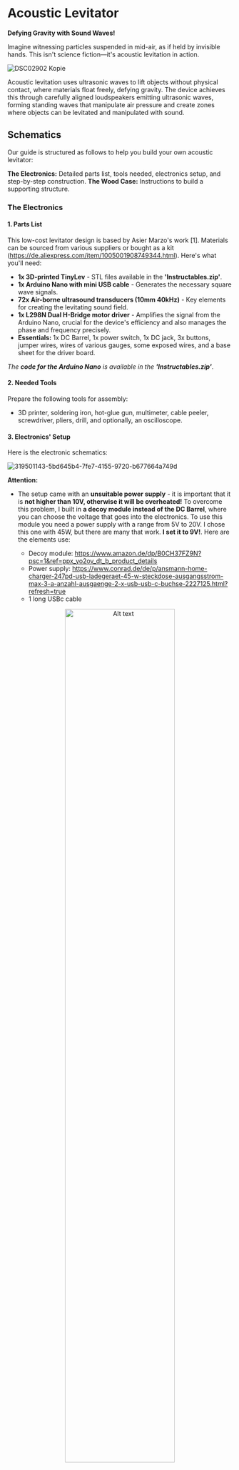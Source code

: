 # Acoustic Levitator

**Defying Gravity with Sound Waves!**

Imagine witnessing particles suspended in mid-air, as if held by invisible hands. This isn't science fiction—it's acoustic levitation in action.

![DSC02902 Kopie](https://github.com/user-attachments/assets/a9439547-914a-4b54-94ef-6a50aa655dcd)


Acoustic levitation uses ultrasonic waves to lift objects without physical contact, where materials float freely, defying gravity. The device achieves this through carefully aligned loudspeakers emitting ultrasonic waves, forming standing waves that manipulate air pressure and create zones where objects can be levitated and manipulated with sound.


## Schematics

Our guide is structured as follows to help you build your own acoustic levitator:

**The Electronics:** Detailed parts list, tools needed, electronics setup, and step-by-step construction.
**The Wood Case:** Instructions to build a supporting structure.

### The Electronics

#### 1. Parts List 

This low-cost levitator design is based by Asier Marzo's work [1]. Materials can be sourced from various suppliers or bought as a kit (https://de.aliexpress.com/item/1005001908749344.html). Here's what you'll need:

* **1x 3D-printed TinyLev** - STL files available in the **'Instructables.zip'**.
* **1x Arduino Nano with mini USB cable** - Generates the necessary square wave signals.
* **72x Air-borne ultrasound transducers (10mm 40kHz)** - Key elements for creating the levitating sound field. 
* **1x L298N Dual H-Bridge motor driver** - Amplifies the signal from the Arduino Nano, crucial for the device's efficiency and also manages the phase and frequency precisely.
* **Essentials:** 1x DC Barrel, 1x power switch, 1x DC jack, 3x buttons, jumper wires, wires of various gauges, some exposed wires, and a base sheet for the driver board.

_The **code for the Arduino Nano** is available in the **'Instructables.zip'**_.

#### 2. Needed Tools

Prepare the following tools for assembly:
* 3D printer, soldering iron, hot-glue gun, multimeter, cable peeler, screwdriver, pliers, drill, and optionally, an oscilloscope.
    
#### 3. Electronics' Setup

Here is the electronic schematics: 

![319501143-5bd645b4-7fe7-4155-9720-b677664a749d](https://github.com/user-attachments/assets/8950b872-4c36-4c1d-82bb-9b5f6d7d0a0f)

**Attention:**
* The setup came with an **unsuitable power supply** - it is important that it is **not higher than 10V, otherwise it will be overheated!** To overcome this problem, I built in **a decoy module instead of the DC Barrel**, where you can choose the voltage that goes into the electronics. To use this module you need a power supply with a range from 5V to 20V. I chose this one with 45W, but there are many that work. **I set it to 9V!**. Here are the elements use:

     * Decoy module: https://www.amazon.de/dp/B0CH37FZ9N?psc=1&ref=ppx_yo2ov_dt_b_product_details
     * Power supply: https://www.conrad.de/de/p/ansmann-home-charger-247pd-usb-ladegeraet-45-w-steckdose-ausgangsstrom-max-3-a-anzahl-ausgaenge-2-x-usb-usb-c-buchse-2227125.html?refresh=true
     * 1 long USBc cable


<p align="center">
<img src="https://github.com/user-attachments/assets/3aec0493-4902-4630-b2b2-4b9c82bcfe09" alt="Alt text" style="width:70%; height:auto; ">
</p>

 * When gluing the transducers to the 3D-printed support structure, make sure you don't use too much glue so that the shape is maintained and no transducer strays too far from the shape the support structure provides.

 * I replaced the cooling element with a larger one to make sure the levitator doesn't overheat.

<p align="center">
<img src="https://github.com/user-attachments/assets/04df3814-f20c-406e-8cb0-9183ab03bf3c" alt="Alt text" style="width:20%; height:auto;">
</p>

* I also added a small red laser in the hole in the middle of the 3D printed part, where I removed the lens so the light is not bundled. The laser has to be soldered to 5V and ground. **Be careful when soldering, the laser is temperature sensitive!**

**For electronics, here is a paper summary[1]:**
The design features a single-axis, non-resonant acoustic levitator. It's built around a series of compact ultrasonic transducers, which act as the system's emitters. This setup is engineered to control two channels, capable of generating signals up to 70 Vpp (peak-to-peak voltage), with the precision of phase adjustments down to π/12. We keep one channel at a steady phase while we can adjust the other to move levitated objects up or down with precision.

This levitator is user-friendly and designed for longevity, requiring lower operating voltages than what you'd typically see in laboratory settings. Traditional lab setups often depend on high-voltage Langevin horns to generate significant sound pressure from a single source. These horns are sensitive to temperature, difficult to tune to a specific frequency and potentially dangerous because of the high voltage. The idea of using an array of transducers is analogous to moving from a single powerful lamp to an array of light-emitting diodes (LEDs).  

![315937722-284263c8-ca0f-47e7-8845-c67f31021234](https://github.com/user-attachments/assets/087c06f7-81dc-4387-9bf1-bbdcffdc2b90)

Unlike _resonant_ configurations that use one emitter facing a reflector, our _non-resonant_ setup employs two opposing emitters. While resonant setups might be more efficient, they're also more prone to issues with temperature changes and require precise alignment. The system stands out for its versatility and stability, capable of working flawlessly within a wide temperature range (-40°C to +40°C) without the need for recalibration. This makes it a better option for diverse applications.

#### 4. Step-to-Step Construction

For assembly guidance, refer to these instructional videos:

* https://youtu.be/yVDWrWpaBho?si=ZAmCy2piCWks4kC8
* https://youtu.be/ABjRnSYw-4k?si=KRd1o-waau9IIHIh


### The Wood Case

Construct a durable case to house the electronics and ensure the levitator's stability. We used furnished panels or screen-printed panels, birch film-coated on both sides BFU 100. You can buy the wood e.g. here in https://holz-krüger.de/.  

<p align="center">
  <img  src="https://github.com/user-attachments/assets/8bbea707-89eb-40df-bcf1-d6b35b0cc2ec" alt="standing">
</p>

First, we construct the box without the support for the levitator. Then we construct the ear-shaped support, and finally we assemble it.  

**The box: the walls.**

1. Cut 4 equal pieces with the measurements H 110 mm, L 350 mm, T 12mm and a bevel cut (45°) on both edges like in the following sketch (view from the side):

<p align="center">
<img width="288" alt="Bildschirmfoto 2024-04-04 um 11 37 13" src="https://github.com/user-attachments/assets/5dd72cf2-cf75-4f03-8451-b7542f99413b">
</p>

2. Cut/mill on the inner side of each of the pieces a slit (with a depth of 10 mm) - or milling a groove in wood, deutsch: eine Nut fräsen - that is as thick as the wood, like this: 
<p align="center">
<img width="288" src="https://github.com/user-attachments/assets/ac33e4ef-9365-4c1e-a5e5-11d113167fc1">
</p>

The idea is that the floor panel will be glued into the slit of each side. 

3. Make a chamfer in the wood (deutsch: eine Kanten-Fase mit der Tischfräse machen), so it looks more beautiful but also that nobody cuts him/herself with the wood edges. They can be really . 

**The box: the floor panel.**
   
1. Cut a square of 360x360 mm. The bottom appears to be longer than the walls, but it is not. The measurements are chosen this way because the length of the walls (350 mm) plus the depth of the material (12 mm) gives a total length of the box of 362 mm. By having a floor panel that is 360 mm long, we can insert it into the 10 mm slit of the wall panels, giving us a visible floor of 350 mm. 
 
<p align="center">
  <img width="486" src="https://github.com/user-attachments/assets/32b98478-8b15-47ca-858e-df0c27436936" alt="standing" style="width:40%; height:auto;">
</p>


**The ear-shaped support**

**Step-by-Step Guide to Constructing the Wood Module**

* Materials and Tools Needed:
* Stencil (ear-shaped), 4 wood pieces, Sandpaper, Drill, Bandsaw, Bench milling machine, Hand milling machine, Wood glue, Clamps, Pressure application tools, Safety gear (gloves, goggles)

Instructions:
**1. Stencil Design and Preparation:**
* Design and laser cut a stencil in the shape of the ear-shaped support.
<p align="center">
<img src="https://github.com/user-attachments/assets/1699c86b-7e36-4d87-8bf7-a6c1783e3d7b" alt="Alt text" style="width:33%; height:auto;">
</p>

**2. Cutting and Sanding:**
* Using the stencil, cut out 4 pieces of wood that match the stencil’s shape.
* Sand one side of each piece to ensure that later the inner surfaces will glue to each other.

**3. Stencil Attachment:**
* Align the stencil with the wood pieces and drill holes to secure it in place, preventing any movement.

**4. Rough Cutting with Bandsaw:**
* Use the bandsaw to perform a rough cut along the outer edges of the stencil. Focus on giving the wood pieces the initial shape of the stencil.
* Important: For 2 out of the 4 pieces, cut out the inner circle as well.

**5. Detailed Milling with Bench Milling Machine:**
* Secure the stencil to the wood pieces again.
* Use the bench milling machine to precisely cut the detailed shape, including the inner circle for 2 of the pieces.

**6. Cable Duct Cutting with Hand Milling Machine:**
* For the 2 pieces without the inner circle cutout, use the hand milling machine to create a space for fitting the levitator.
* Additionally, cut out a cable duct to accommodate any necessary wiring.

**7. Gluing and Clamping:**
* Arrange the sanded parts together as required.
* Apply wood glue to the surfaces that will be joined.
* Clamp the pieces together and apply pressure for several hours to ensure a strong bond.

**8. Finishing:**
* Once the glue is fully dried, sand the borders of the assembled module to make sure all edges are even and smooth.

**Visual Reference:**
<p align="center">
<img src="https://github.com/user-attachments/assets/78d0aa47-e126-4497-abcd-bd405e5f0223" alt="Alt text" style="width:33%; height:auto; display:inline-block; margin-right: 10px;">
 <img src="https://github.com/user-attachments/assets/cc461930-4dad-4e5d-9387-710ae3fb3ae5" alt="Alt text" style="width:33%; height:auto; display:inline-block;">   
 <img src="https://github.com/user-attachments/assets/f82a9c69-6ae2-4b97-b917-3013ac0da4d6" alt="Alt text" style="width:33%; height:auto; display:inline-block;">   
</p>



**Assemblying the two parts**

To install the ear-shaped module to the box, follow these steps:

**1. Create a Stencil:** Design and laser cut a stencil that provides the correct distance between the two ear-shaped modules (based on the distance set by the 3D printed part) and indicates the position of the two buttons
<p align="center">
    <img src="https://github.com/user-attachments/assets/bda9e354-75a8-4030-95dc-c9b2bb311247" alt="Alt text" style="width:40%; height:auto;">  
</p>


**2. Drill Holes in Modules:** In the bottom part of each ear-shaped module, drill two centered holes.

**3. Transfer Hole Positions to Box:** Insert suitable marking tips into the drilled holes and use them to transfer the hole positions to the box. Use the stencil to ensure correct positioning. Here's a video explanation of the process: https://youtu.be/j3SrxKgMRGg

**4. Drill Holes in Box:** Drill the holes in the box at the marked positions. Also, drill holes for the buttons.

**5. Insert Threaded Sockets:** Install threaded sockets (Gewinde-Muffen) into the holes so that the parts can be re-installed as needed.

<p align="center">
   <img src="https://github.com/user-attachments/assets/c09a41f7-ef8a-4f2a-909a-1d4b18edae5d" style="width:40%; height:auto;"> 
</p>

**6. Install Levitator:** Insert the levitator into the ear-shaped module and thread the cables through the cable duct. Screw the ear-shaped module to the box and glue the electronics to the box.

<p align="center">
     <img src="https://github.com/user-attachments/assets/74a54f85-0f22-43ba-9fb6-b1d17def02e2" alt="Alt text" style="width:40%; height:auto; display:inline-block; margin-right: 10px;"> 
     <img src="https://github.com/user-attachments/assets/0b661f35-0df7-4ef8-8a31-6178fc9d1aef" alt="Alt text" style="width:40%; height:auto; display:inline-block;">  
</p>

**7. Install Buttons:** Install the buttons and solder them to the Arduino.

**8. Install the Cover:** Laser cut (Abdeckung_Levitator.dfx) and install the cover (in the bottom part of the box) to protect the cables from being ripped out during transportation. 

**9. Test:** Test that everything is working correctly. If necessary, solder any connections that need adjustment.

## Troubleshooting

## Scientific Background

### Acoustic Levitation

Acoustic levitation is a phenomenon that harnesses the power of sound waves to lift and manipulate objects in mid-air. This technique relies on the principles of acoustics, particularly the concept of standing waves and acoustic radiation pressure. In general, sound is a vibration that propagates as an acoustic wave through a transmission medium such as a gas, liquid or solid. Here is a schematic visualization of such propagation:

<p align="center">
  <img src="https://github.com/xstageproject/experiments/assets/78161180/6f1c18f8-af3b-4a0c-b435-64a09a29564e" alt="KXWd">
</p>

**Standing Waves and Nodes:**
When ultrasonic waves, emitted from transducers, intersect, they can form standing waves. A standing wave is a pattern of vibration that simulates a wave standing still. These waves are characterized by nodes (points of minimum displacement) and antinodes (points of maximum displacement). In the context of acoustic levitation, objects are trapped at the nodes, where the acoustic pressure is highest, effectively counteracting gravity.

**Acoustic Radiation Pressure:**
The core principle behind acoustic levitation is the acoustic radiation pressure exerted by the sound waves on the object. This pressure results from the momentum transfer when the sound wave interacts with an object, creating a force that can lift and suspend the object. The magnitude of this force depends on several factors, including the sound wave's amplitude, frequency, and the object's size and material.

<p align="center">
  <img width="486" src="https://github.com/user-attachments/assets/825c085c-8213-4bae-9971-bbcf9f4d6453" alt="standing">
</p>

The arrangement of the transducers is crucial for achieving stable levitation. They are oriented and spaced to create a geometric focus, which enhances trapping forces. By modifying the excitation signal of the transducers, it is possible to control the horizontal movement of the trapped particles.

<p align="center">
<img width="286" alt="_Simulated acoustic field; each circle represents a 10 mm diameter transducer and the colour represents the emitting phase of the transducers (two driving signals are required to produce vertical movement of the traps). Image from [1]._ " src="https://github.com/user-attachments/assets/8822b3fa-8534-436f-84c2-9e39fbb39e82">
<figcaption>Simulated acoustic field; each circle represents a 10 mm diameter transducer and the colour represents the emitting phase of the transducers (two driving signals are required to produce vertical movement of the traps). Image from [1].</figcaption></p>


**Acoustic waves can trap particles of different materials and a wide range of sizes of millimetre dimensions**. 
This is a significant difference with respect to optical trapping in which the particle size range is 0.01-10 μm and the materials need to be dielectric or optically transparent. Acoustic trapping has a ratio of trapping force to input energy orders higher than optical manipulation.  Magnetic levitation can strongly hold samples in the mid-air but only supports ferromagnetic materials. Other forms of levitation such as aerodynamic levitation agitate and alter the samples in the process, and in electrostatic levitation, the required control systems are complex and the sample materials are limited.


### Ultrasound Technology
Ultrasound refers to sound waves with frequencies above the upper audible limit of human hearing, which is about 20 kHz. Children can hear some high-pitched sounds that older adults cannot hear, because in humans the upper limit pitch of hearing tends to decrease with age. In acoustic levitation, ultrasonic frequencies are typically used because they can create smaller nodes in the standing wave pattern, allowing for the manipulation of small objects with greater precision.

![315316350-9c8a5859-201f-44a7-bc6c-05d2426bc03b](https://github.com/user-attachments/assets/ace21863-6fdc-469c-932c-b00576d75970)

The Acoustic Levitator's transducers are operating in the ultrasonic range, which in this case is at 40kHz.

**Perception in animals**

* Bats use a variety of ultrasonic ranging (echolocation) techniques to detect their prey. They can detect frequencies beyond 100 kHz, possibly up to 200 kHz.
  
* Dogs and cats' hearing range extends into the ultrasound; the top end of a dog's hearing range is about 45 kHz, while a cat's is 64 kHz.
  
* Many insects have good ultrasonic hearing, and most of these are nocturnal insects listening for echolocating bats. These include many groups of moths, beetles, praying mantises and lacewings. 


### Applications Beyond Levitation

While acoustic levitation is a compelling demonstration of ultrasound's capabilities, the technology has widespread applications across many fields:

**Medical Imaging:** Ultrasound is perhaps best known for its use in medical sonography, providing real-time images of the interior of the body without ionizing radiation.
**Non-Destructive Testing:** In industry, ultrasound is used to detect flaws in materials, assess thickness, and perform other inspections without damaging the object.
**Cleaning:** High-frequency ultrasonic cleaners can remove dirt and contaminants from surfaces at a microscopic level, widely used in healthcare, manufacturing, and jewelry cleaning.
**Chemistry and Pharmaceuticals:** Ultrasound can accelerate chemical reactions and is used in the production of pharmaceuticals, in a process known as sonochemistry.

Acoustic levitation itself has applications in containerless processing, materials science, and pharmacology, allowing for the study of substances without container-related contamination and the manipulation of small particles or droplets in a controlled manner.

[1] _Asier Marzo, Adrian Barnes, Bruce W. Drinkwater; TinyLev: A multi-emitter single-axis acoustic levitator. Rev. Sci. Instrum. 1 August 2017; 88 (8): 085105. https://doi.org/10.1063/1.4989995_

_Acoustic Wave Gif:_ 
https://images.app.goo.gl/GzPLr7egBPVpys7r9 
https://www.acs.psu.edu/drussell/demos/standingwaves/standingwaves.html 

_Ultrasound picture:_ https://upload.wikimedia.org/wikipedia/commons/7/74/Ultrasound_range_diagram.svg  

## Change Log / Variants


